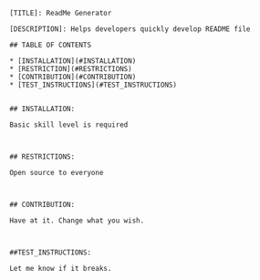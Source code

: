 
        [TITLE]: ReadMe Generator
        
        [DESCRIPTION]: Helps developers quickly develop README file

        ## TABLE OF CONTENTS
        
        * [INSTALLATION](#INSTALLATION)
        * [RESTRICTION](#RESTRICTIONS)
        * [CONTRIBUTION](#CONTRIBUTION)
        * [TEST_INSTRUCTIONS](#TEST_INSTRUCTIONS)

        
        ## INSTALLATION: 
        
        Basic skill level is required



        ## RESTRICTIONS: 
        
        Open source to everyone



        ## CONTRIBUTION: 
        
        Have at it. Change what you wish.



        ##TEST_INSTRUCTIONS: 
        
        Let me know if it breaks.
        